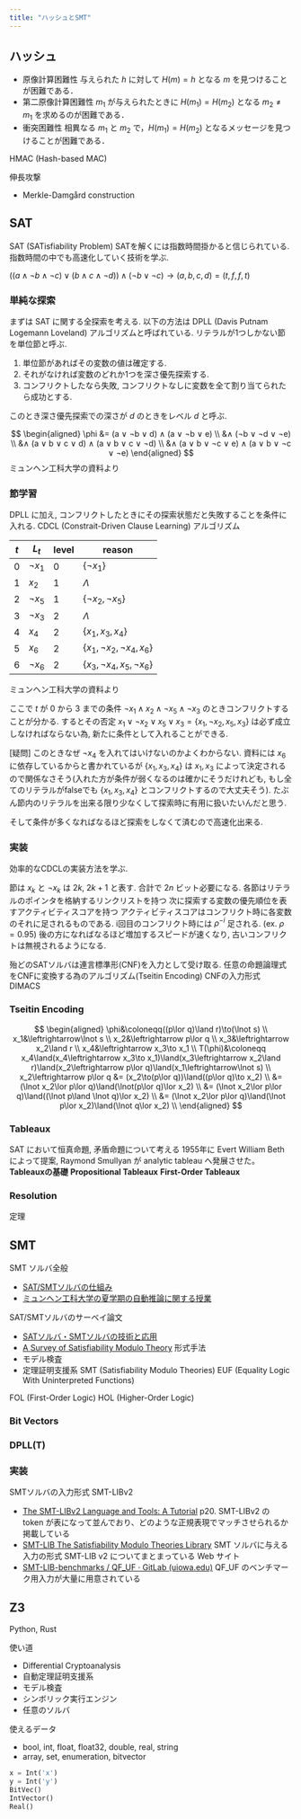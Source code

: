 ```yaml
---
title: "ハッシュとSMT"
---
```


## ハッシュ

- 原像計算困難性 与えられた $h$ に対して $H(m) = h$ となる $m$ を見つけることが困難である．
- 第二原像計算困難性 $m_1$ が与えられたときに $H(m_1) = H(m_2)$ となる $m_2\neq m_1$ を求めるのが困難である．
- 衝突困難性 相異なる $m_1$ と $m_2$ で，$H(m_1) = H(m_2)$ となるメッセージを見つけることが困難である．

HMAC (Hash-based MAC)

伸長攻撃
- Merkle-Damgård construction

## SAT
SAT (SATisfiability Problem)
SATを解くには指数時間掛かると信じられている. 指数時間の中でも高速化していく技術を学ぶ.

$((a\land\lnot b\land\lnot c)\lor(b\land c\land\lnot d))\land(\lnot b\lor\lnot c) \to (a,b,c,d)=(t,f,f,t)$

### 単純な探索
まずは SAT に関する全探索を考える. 以下の方法は DPLL (Davis Putnam Logemann Loveland) アルゴリズムと呼ばれている.
リテラルが1つしかない節を単位節と呼ぶ.

1. 単位節があればその変数の値は確定する.
2. それがなければ変数のどれか1つを深さ優先探索する.
3. コンフリクトしたなら失敗, コンフリクトなしに変数を全て割り当てられたら成功とする.

このとき深さ優先探索での深さが $d$ のときをレベル $d$ と呼ぶ.

$$
\begin{aligned}
\phi &= (a ∨ ¬b ∨ d) ∧ (a ∨ ¬b ∨ e) \\
&∧ (¬b ∨ ¬d ∨ ¬e) \\
&∧ (a ∨ b ∨ c ∨ d) ∧ (a ∨ b ∨ c ∨ ¬d) \\
&∧ (a ∨ b ∨ ¬c ∨ e) ∧ (a ∨ b ∨ ¬c ∨ ¬e)
\end{aligned}
$$
ミュンヘン工科大学の資料より

### 節学習

DPLL に加え, コンフリクトしたときにその探索状態だと失敗することを条件に入れる.
CDCL (Constrait-Driven Clause Learning) アルゴリズム

| $t$ | $L_t$       | level | reason                                       |
| --- | ----------- | ----- | -------------------------------------------- |
| 0   | $\lnot x_1$ | 0     | $\lbrace\lnot x_1\rbrace$                    |
| 1   | $x_2$       | 1     | $\Lambda$                                    |
| 2   | $\lnot x_5$ | 1     | $\lbrace \lnot x_2,\lnot x_5\rbrace$         |
| 3   | $\lnot x_3$ | 2     | $\Lambda$                                    |
| 4   | $x_4$       | 2     | $\lbrace x_1,x_3,x_4\rbrace$                 |
| 5   | $x_6$       | 2     | $\lbrace x_1,\lnot x_2,\lnot x_4,x_6\rbrace$ |
| 6   | $\lnot x_6$ | 2     | $\lbrace x_3,\lnot x_4,x_5,\lnot x_6\rbrace$ |
ミュンヘン工科大学の資料より

ここで $t$ が 0 から 3 までの条件 $\lnot x_1\land x_2\land\lnot x_5\land\lnot x_3$ のときコンフリクトすることが分かる. するとその否定 $x_1\lor\lnot x_2\lor x_5\lor x_3 = \lbrace x_1,\lnot x_2,x_5,x_3\rbrace$ は必ず成立しなければならない為, 新たに条件として入れることができる.

[疑問] このときなぜ $\lnot x_4$ を入れてはいけないのかよくわからない. 資料には $x_6$ に依存しているからと書かれているが $\lbrace x_1,x_3,x_4\rbrace$ は $x_1, x_3$ によって決定されるので関係なさそう(入れた方が条件が弱くなるのは確かにそうだけれども, もし全てのリテラルがfalseでも $\lbrace x_1,x_3,x_4\rbrace$ とコンフリクトするので大丈夫そう). たぶん節内のリテラルを出来る限り少なくして探索時に有用に扱いたいんだと思う.

そして条件が多くなればなるほど探索をしなくて済むので高速化出来る.

### 実装
効率的なCDCLの実装方法を学ぶ.

節は $x_k$ と $\lnot x_k$ は $2k$, $2k+1$ と表す. 合計で $2n$ ビット必要になる.
各節はリテラルのポインタを格納するリンクリストを持つ
次に探索する変数の優先順位を表すアクティビティスコアを持つ
アクティビティスコアはコンフリクト時に各変数のそれに足されるものである. i回目のコンフリクト時には $\rho^{-i}$ 足される. (ex. $\rho=0.95$) 後の方になればなるほど増加するスピードが速くなり, 古いコンフリクトは無視されるようになる.

殆どのSATソルバは連言標準形(CNF)を入力として受け取る.
任意の命題論理式をCNFに変換する為のアルゴリズム(Tseitin Encoding)
CNFの入力形式 DIMACS

### Tseitin Encoding
$$
\begin{aligned}
\phi&\coloneqq((p\lor q)\land r)\to(\lnot s) \\
x_1&\leftrightarrow\lnot s \\
x_2&\leftrightarrow p\lor q \\
x_3&\leftrightarrow x_2\land r \\
x_4&\leftrightarrow x_3\to x_1 \\
T(\phi)&\coloneqq x_4\land(x_4\leftrightarrow x_3\to x_1)\land(x_3\leftrightarrow x_2\land r)\land(x_2\leftrightarrow p\lor q)\land(x_1\leftrightarrow\lnot s) \\
x_2\leftrightarrow p\lor q &= (x_2\to(p\lor q))\land((p\lor q)\to x_2) \\
&= (\lnot x_2\lor p\lor q)\land(\lnot(p\lor q)\lor x_2) \\
&= (\lnot x_2\lor p\lor q)\land((\lnot p\land \lnot q)\lor x_2) \\
&= (\lnot x_2\lor p\lor q)\land(\lnot p\lor x_2)\land(\lnot q\lor x_2) \\
\end{aligned}
$$

### Tableaux
SAT において恒真命題, 矛盾命題について考える
1955年に Evert William Beth によって提案, Raymond Smullyan が analytic tableau へ発展させた。
**Tableauxの基礎**
**Propositional Tableaux**
**First-Order Tableaux**

### Resolution
定理

## SMT
SMT ソルバ全般
- [SAT/SMTソルバの仕組み](https://www.slideshare.net/sakai/satsmt)
- [ミュンヘン工科大学の夏学期の自動推論に関する授業](https://www21.in.tum.de/teaching/sar/SS20/)

SAT/SMTソルバのサーベイ論文
- [SATソルバ・SMTソルバの技術と応用](https://www.jstage.jst.go.jp/article/jssst/27/3/27_3_3_24/_pdf)
- [A Survey of Satisfiability Modulo Theory](https://arxiv.org/abs/1606.04786)
形式手法
- モデル検査
- 定理証明支援系
SMT (Satisfiability Modulo Theories)
EUF (Equality Logic With Uninterpreted Functions)

FOL (First-Order Logic)
HOL (Higher-Order Logic)

### Bit Vectors

### DPLL(T)

### 実装


SMTソルバの入力形式 SMT-LIBv2
- [The SMT-LIBv2 Language and Tools: A Tutorial](http://smtlib.github.io/jSMTLIB/SMTLIBTutorial.pdf)
p20. SMT-LIBv2 の token が表になって並んでおり、どのような正規表現でマッチさせられるか掲載している
- [SMT-LIB The Satisfiability Modulo Theories Library](http://smtlib.cs.uiowa.edu/)
SMT ソルバに与える入力の形式 SMT-LIB v2 についてまとまっている Web サイト
- [SMT-LIB-benchmarks / QF_UF · GitLab (uiowa.edu)](https://clc-gitlab.cs.uiowa.edu:2443/SMT-LIB-benchmarks/QF_UF)
QF_UF のベンチマーク用入力が大量に用意されている

## Z3
Python, Rust

使い道
- Differential Cryptoanalysis
- 自動定理証明支援系
- モデル検査
- シンボリック実行エンジン
- 任意のソルバ

使えるデータ
- bool, int, float, float32, double, real, string
- array, set, enumeration, bitvector

```python
x = Int('x')
y = Int('y')
BitVec()
IntVector()
Real()
```

